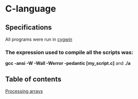 # C-language

## Specifications
All programs were run in [cygwin](https://www.cygwin.com/)

### The expression used to compile all the scripts was:

**gcc -ansi -W -Wall -Werror -pedantic [my_script.c]**
and
**./a**

## Table of contents

[Processing arrays](https://github.com/jv80/C-language/blob/master/C/processingArrays.c)
